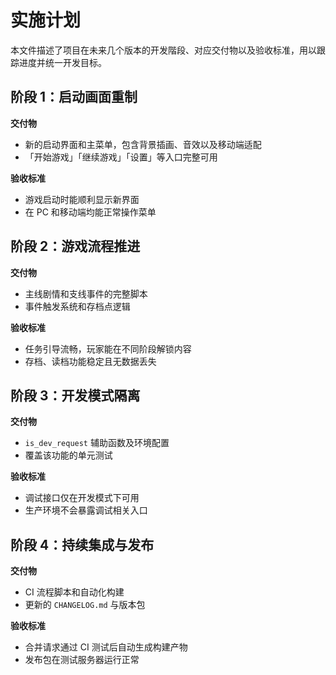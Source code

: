 # 实施计划

本文件描述了项目在未来几个版本的开发階段、对应交付物以及验收标准，用以跟踪进度并统一开发目标。

## 阶段 1：启动画面重制
**交付物**
- 新的启动界面和主菜单，包含背景插画、音效以及移动端适配
- 「开始游戏」「继续游戏」「设置」等入口完整可用

**验收标准**
- 游戏启动时能顺利显示新界面
- 在 PC 和移动端均能正常操作菜单

## 阶段 2：游戏流程推进
**交付物**
- 主线剧情和支线事件的完整脚本
- 事件触发系统和存档点逻辑

**验收标准**
- 任务引导流畅，玩家能在不同阶段解锁内容
- 存档、读档功能稳定且无数据丢失

## 阶段 3：开发模式隔离
**交付物**
- `is_dev_request` 辅助函数及环境配置
- 覆盖该功能的单元测试

**验收标准**
- 调试接口仅在开发模式下可用
- 生产环境不会暴露调试相关入口

## 阶段 4：持续集成与发布
**交付物**
- CI 流程脚本和自动化构建
- 更新的 `CHANGELOG.md` 与版本包

**验收标准**
- 合并请求通过 CI 测试后自动生成构建产物
- 发布包在测试服务器运行正常

